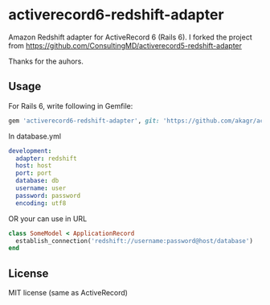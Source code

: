 activerecord6-redshift-adapter
==============================

Amazon Redshift adapter for ActiveRecord 6 (Rails 6).
I forked the project from https://github.com/ConsultingMD/activerecord5-redshift-adapter

Thanks for the auhors.

Usage
-------------------

For Rails 6, write following in Gemfile:

```ruby
gem 'activerecord6-redshift-adapter', git: 'https://github.com/akagr/activerecord6-redshift-adapter', branch: 'master'
```

In database.yml

```YAML
development:
  adapter: redshift
  host: host
  port: port
  database: db
  username: user
  password: password
  encoding: utf8
```

OR your can use in URL
```ruby
class SomeModel < ApplicationRecord
  establish_connection('redshift://username:password@host/database')
end
```

License
---------

MIT license (same as ActiveRecord)
